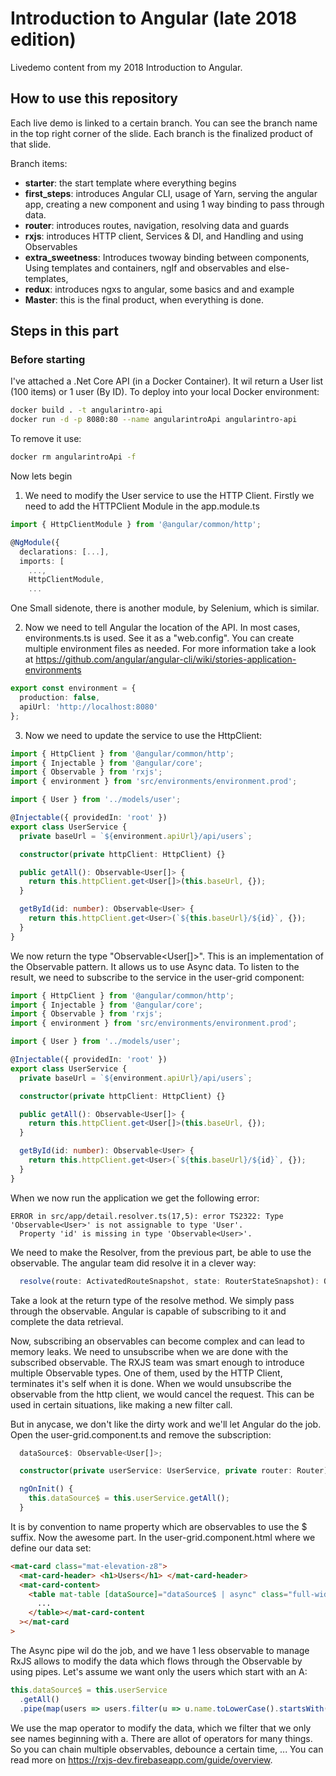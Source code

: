 # Introduction to Angular (late 2018 edition)

Livedemo content from my 2018 Introduction to Angular.

## How to use this repository

Each live demo is linked to a certain branch. You can see the branch name in the top right corner of the slide. Each branch is the finalized product of that slide.

Branch items:

- **starter**: the start template where everything begins
- **first_steps**: introduces Angular CLI, usage of Yarn, serving the angular app, creating a new component and using 1 way binding to pass through data.
- **router**: introduces routes, navigation, resolving data and guards
- **rxjs**: introduces HTTP client, Services & DI, and Handling and using Observables
- **extra_sweetness**: Introduces twoway binding between components, Using templates and containers, ngIf and observables and else-templates,
- **redux**: introduces ngxs to angular, some basics and and example
- **Master**: this is the final product, when everything is done.

## Steps in this part

### Before starting

I've attached a .Net Core API (in a Docker Container). It wil return a User list (100 items) or 1 user (By ID).
To deploy into your local Docker environment:

```sh
docker build . -t angularintro-api
docker run -d -p 8080:80 --name angularintroApi angularintro-api
```

To remove it use:

```sh
docker rm angularintroApi -f
```

Now lets begin

1. We need to modify the User service to use the HTTP Client. Firstly we need to add the HTTPClient Module in the app.module.ts

```ts
import { HttpClientModule } from '@angular/common/http';

@NgModule({
  declarations: [...],
  imports: [
    ...,
    HttpClientModule,
    ...
```

One Small sidenote, there is another module, by Selenium, which is similar.

2. Now we need to tell Angular the location of the API. In most cases, environments.ts is used. See it as a "web.config". You can create multiple environment files as needed. For more information take a look at https://github.com/angular/angular-cli/wiki/stories-application-environments

```ts
export const environment = {
  production: false,
  apiUrl: 'http://localhost:8080'
};
```

3. Now we need to update the service to use the HttpClient:

```ts
import { HttpClient } from '@angular/common/http';
import { Injectable } from '@angular/core';
import { Observable } from 'rxjs';
import { environment } from 'src/environments/environment.prod';

import { User } from '../models/user';

@Injectable({ providedIn: 'root' })
export class UserService {
  private baseUrl = `${environment.apiUrl}/api/users`;

  constructor(private httpClient: HttpClient) {}

  public getAll(): Observable<User[]> {
    return this.httpClient.get<User[]>(this.baseUrl, {});
  }

  getById(id: number): Observable<User> {
    return this.httpClient.get<User>(`${this.baseUrl}/${id}`, {});
  }
}
```

We now return the type "Observable<User[]>". This is an implementation of the Observable pattern.
It allows us to use Async data.
To listen to the result, we need to subscribe to the service in the user-grid component:

```ts
import { HttpClient } from '@angular/common/http';
import { Injectable } from '@angular/core';
import { Observable } from 'rxjs';
import { environment } from 'src/environments/environment.prod';

import { User } from '../models/user';

@Injectable({ providedIn: 'root' })
export class UserService {
  private baseUrl = `${environment.apiUrl}/api/users`;

  constructor(private httpClient: HttpClient) {}

  public getAll(): Observable<User[]> {
    return this.httpClient.get<User[]>(this.baseUrl, {});
  }

  getById(id: number): Observable<User> {
    return this.httpClient.get<User>(`${this.baseUrl}/${id}`, {});
  }
}
```

When we now run the application we get the following error:

```
ERROR in src/app/detail.resolver.ts(17,5): error TS2322: Type 'Observable<User>' is not assignable to type 'User'.
  Property 'id' is missing in type 'Observable<User>'.
```

We need to make the Resolver, from the previous part, be able to use the observable. The angular team did resolve it in a clever way:

```ts
  resolve(route: ActivatedRouteSnapshot, state: RouterStateSnapshot): Observable<User>
```

Take a look at the return type of the resolve method. We simply pass through the observable. Angular is capable of subscribing to it and complete the data retrieval.

Now, subscribing an observables can become complex and can lead to memory leaks.
We need to unsubscribe when we are done with the subscribed observable.
The RXJS team was smart enough to introduce multiple Observable types.
One of them, used by the HTTP Client, terminates it's self when it is done. When we would unsubscribe the observable from the http client, we would cancel the request. This can be used in certain situations, like making a new filter call.

But in anycase, we don't like the dirty work and we'll let Angular do the job.
Open the user-grid.component.ts and remove the subscription:

```ts
  dataSource$: Observable<User[]>;

  constructor(private userService: UserService, private router: Router) {}

  ngOnInit() {
    this.dataSource$ = this.userService.getAll();
  }
```

It is by convention to name property which are observables to use the \$ suffix.
Now the awesome part. In the user-grid.component.html where we define our data set:

```html
<mat-card class="mat-elevation-z8">
  <mat-card-header> <h1>Users</h1> </mat-card-header>
  <mat-card-content>
    <table mat-table [dataSource]="dataSource$ | async" class="full-width">
      ...
    </table></mat-card-content
  ></mat-card
>
```

The Async pipe wil do the job, and we have 1 less observable to manage
RxJS allows to modify the data which flows through the Observable by using pipes.
Let's assume we want only the users which start with an A:

```ts
this.dataSource$ = this.userService
  .getAll()
  .pipe(map(users => users.filter(u => u.name.toLowerCase().startsWith('a'))));
```

We use the map operator to modify the data, which we filter that we only see names beginning with a.
There are allot of operators for many things. So you can chain multiple observables, debounce a certain time, ...
You can read more on https://rxjs-dev.firebaseapp.com/guide/overview.
